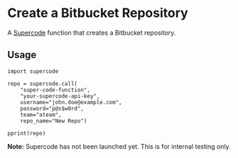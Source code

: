 # Create a Bitbucket Repository

A [Supercode](http://gosupercode.com) function that creates a Bitbucket repository.

## Usage

```
import supercode

repo = supercode.call(
    "super-code-function",
    "your-supercode-api-key",
    username="john.doe@example.com",
    password="p@s$w0rd",
    team="ateam",
    repo_name="New Repo")

pprint(repo)
```

**Note:** Supercode has not been launched yet. This is for internal testing only.
